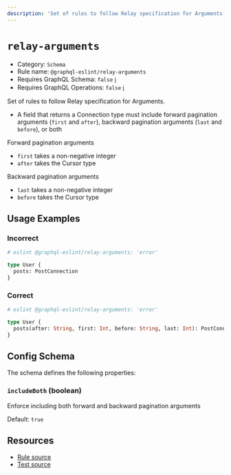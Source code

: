 ```yaml
---
description: 'Set of rules to follow Relay specification for Arguments.'
---
```


# `relay-arguments`

- Category: `Schema`
- Rule name: `@graphql-eslint/relay-arguments`
- Requires GraphQL Schema: `false`
  [ℹ️](/docs/getting-started#extended-linting-rules-with-graphql-schema)
- Requires GraphQL Operations: `false`
  [ℹ️](/docs/getting-started#extended-linting-rules-with-siblings-operations)

Set of rules to follow Relay specification for Arguments.

- A field that returns a Connection type must include forward pagination arguments (`first` and
  `after`), backward pagination arguments (`last` and `before`), or both

Forward pagination arguments

- `first` takes a non-negative integer
- `after` takes the Cursor type

Backward pagination arguments

- `last` takes a non-negative integer
- `before` takes the Cursor type

## Usage Examples

### Incorrect

```graphql
# eslint @graphql-eslint/relay-arguments: 'error'

type User {
  posts: PostConnection
}
```

### Correct

```graphql
# eslint @graphql-eslint/relay-arguments: 'error'

type User {
  posts(after: String, first: Int, before: String, last: Int): PostConnection
}
```

## Config Schema

The schema defines the following properties:

### `includeBoth` (boolean)

Enforce including both forward and backward pagination arguments

Default: `true`

## Resources

- [Rule source](https://github.com/B2o5T/graphql-eslint/tree/master/packages/plugin/src/rules/relay-arguments.ts)
- [Test source](https://github.com/B2o5T/graphql-eslint/tree/master/packages/plugin/__tests__/relay-arguments.spec.ts)
